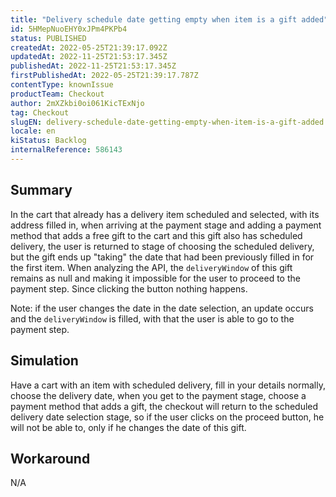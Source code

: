 ```yaml
---
title: "Delivery schedule date getting empty when item is a gift added"
id: 5HMepNuoEHY0xJPm4PKPb4
status: PUBLISHED
createdAt: 2022-05-25T21:39:17.092Z
updatedAt: 2022-11-25T21:53:17.345Z
publishedAt: 2022-11-25T21:53:17.345Z
firstPublishedAt: 2022-05-25T21:39:17.787Z
contentType: knownIssue
productTeam: Checkout
author: 2mXZkbi0oi061KicTExNjo
tag: Checkout
slugEN: delivery-schedule-date-getting-empty-when-item-is-a-gift-added
locale: en
kiStatus: Backlog
internalReference: 586143
---
```


## Summary



In the cart that already has a delivery item scheduled and selected, with its address filled in, when arriving at the payment stage and adding a payment method that adds a free gift to the cart and this gift also has scheduled delivery, the user is returned to stage of choosing the scheduled delivery, but the gift ends up "taking" the date that had been previously filled in for the first item.
When analyzing the API, the `deliveryWindow` of this gift remains as null and making it impossible for the user to proceed to the payment step. Since clicking the button nothing happens.

Note: if the user changes the date in the date selection, an update occurs and the `deliveryWindow` is filled, with that the user is able to go to the payment step.



## Simulation


Have a cart with an item with scheduled delivery, fill in your details normally, choose the delivery date, when you get to the payment stage, choose a payment method that adds a gift, the checkout will return to the scheduled delivery date selection stage, so if the user clicks on the proceed button, he will not be able to, only if he changes the date of this gift.



## Workaround


N/A

